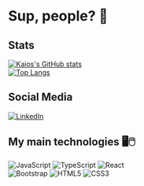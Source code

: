 # Sup, people? 👋

## Stats

[![Kaios's GitHub stats](https://github-readme-stats.vercel.app/api?username=kaiohenrikk&show_icons=true&count_private=true&theme=synthwave)](https://github.com/anuraghazra/github-readme-stats)<br />
[![Top Langs](https://github-readme-stats.vercel.app/api/top-langs/?username=kaiohenrikk&layout=compact)](https://github.com/anuraghazra/github-readme-stats)

## Social Media
[![LinkedIn](https://img.shields.io/badge/linkedin-%230077B5.svg?style=for-the-badge&logo=linkedin&logoColor=white)](https://www.linkedin.com/in/kaiohenrikk/)

## My main technologies 🖥️🖱️
![JavaScript](https://img.shields.io/badge/javascript-%23323330.svg?style=for-the-badge&logo=javascript&logoColor=%23F7DF1E)
![TypeScript](https://img.shields.io/badge/typescript-%23007ACC.svg?style=for-the-badge&logo=typescript&logoColor=white)
![React](https://img.shields.io/badge/react-%2320232a.svg?style=for-the-badge&logo=react&logoColor=%2361DAFB)<br />
![Bootstrap](https://img.shields.io/badge/bootstrap-%23563D7C.svg?style=for-the-badge&logo=bootstrap&logoColor=white)
![HTML5](https://img.shields.io/badge/html5-%23E34F26.svg?style=for-the-badge&logo=html5&logoColor=white)
![CSS3](https://img.shields.io/badge/css3-%231572B6.svg?style=for-the-badge&logo=css3&logoColor=white)


